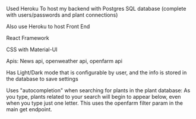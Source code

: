 

 Used Heroku To host my backend with Postgres SQL database (complete with users/passwords and plant connections) 
 
 Also use Heroku to host Front End
 
 React Framework
 
 CSS with Material-UI
 
 Apis: News api, openweather api, openfarm api 
 
 Has Light/Dark mode that is configurable by user, and the info is stored in the database to save settings
 
 Uses "autocompletion" when searching for plants in the plant database: As you type, plants related to your search will begin to appear below, even when you type just one letter. This uses the openfarm filter param in the main get endpoint. 
 
 
 
 
